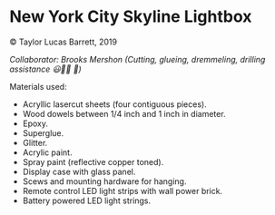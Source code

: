 # New York City Skyline Lightbox

© Taylor Lucas Barrett, 2019

*Collaborator: Brooks Mershon (Cutting, glueing, dremmeling, drilling assistance 😃🔨🚧 🔧)*

Materials used:

- Acryllic lasercut sheets (four contiguous pieces).
- Wood dowels between 1/4 inch and 1 inch in diameter.
- Epoxy.
- Superglue.
- Glitter.
- Acrylic paint.
- Spray paint (reflective copper toned).
- Display case with glass panel.
- Scews and mounting hardware for hanging.
- Remote control LED light strips with wall power brick.
- Battery powered LED light strings.
